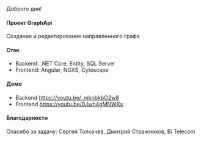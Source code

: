 Доброго дня!

#### Проект GraphApi
Cоздание и редактирование направленного графа

#### Стэк
- Backend: .NET Core, Entity, SQL Server
- Frontend: Angular, NGXS, Cytoscape

#### Демо
- Backend https://youtu.be/_mknbkbO2w8
- Frontend https://youtu.be/0Jwh4gMNWKs

#### Благодарности
Спасибо за задачу: Сергей Толкачев, Дмитрий Стражников, Bi Telecom
